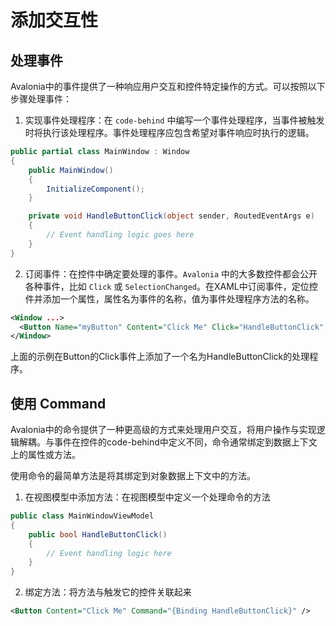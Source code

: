 # 添加交互性

## 处理事件

Avalonia中的事件提供了一种响应用户交互和控件特定操作的方式。可以按照以下步骤处理事件：

1. 实现事件处理程序：在 `code-behind` 中编写一个事件处理程序，当事件被触发时将执行该处理程序。事件处理程序应包含希望对事件响应时执行的逻辑。

```csharp
public partial class MainWindow : Window
{
    public MainWindow()
    {
        InitializeComponent();
    }

    private void HandleButtonClick(object sender, RoutedEventArgs e)
    {
        // Event handling logic goes here
    }
}
```

2. 订阅事件：在控件中确定要处理的事件。`Avalonia` 中的大多数控件都会公开各种事件，比如 `Click` 或 `SelectionChanged`。在XAML中订阅事件，定位控件并添加一个属性，属性名为事件的名称，值为事件处理程序方法的名称。

```xml
<Window ...>
  <Button Name="myButton" Content="Click Me" Click="HandleButtonClick" />
</Window>
```

上面的示例在Button的Click事件上添加了一个名为HandleButtonClick的处理程序。

## 使用 Command

Avalonia中的命令提供了一种更高级的方式来处理用户交互，将用户操作与实现逻辑解耦。与事件在控件的code-behind中定义不同，命令通常绑定到数据上下文上的属性或方法。

使用命令的最简单方法是将其绑定到对象数据上下文中的方法。

1. 在视图模型中添加方法：在视图模型中定义一个处理命令的方法

```csharp
public class MainWindowViewModel
{
    public bool HandleButtonClick()
    {
        // Event handling logic here
    }
}
```

2. 绑定方法：将方法与触发它的控件关联起来

```xml
<Button Content="Click Me" Command="{Binding HandleButtonClick}" />
```
